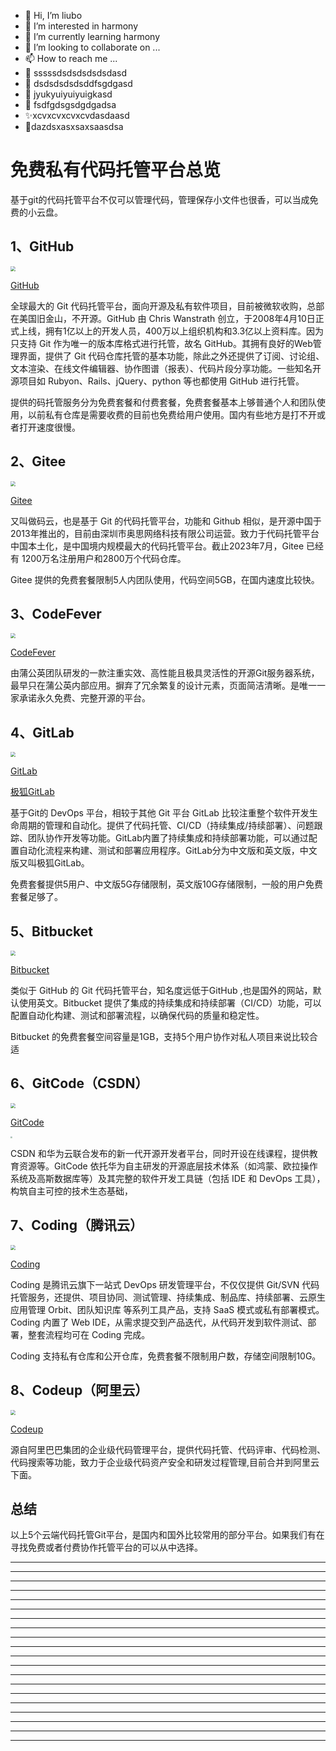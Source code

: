 - 👋 Hi, I’m liubo
- 👀 I’m interested in harmony
- 🌱 I’m currently learning harmony
- 💞️ I’m looking to collaborate on ...
- 📫 How to reach me ...
- 📇 sssssdsdsdsdsdsdasd
- 🎃 dsdsdsdsdsddfsgdgasd
- 🍺 jyukyuiyuiyuigkasd
- 🍥 fsdfgdsgsdgdgadsa
- ✨xcvxcvxcvxcvdasdaasd
- 🍰dazdsxasxsaxsaasdsa

# 免费私有代码托管平台总览

基于git的代码托管平台不仅可以管理代码，管理保存小文件也很香，可以当成免费的小云盘。



## 1、GitHub



<img src="E:\my_github\git_tutorial\my_article\GitHub首页.JPG" style="zoom:50%;" />



[GitHub](https://github.com/)

全球最大的 Git 代码托管平台，面向开源及私有软件项目，目前被微软收购，总部在美国旧金山，不开源。GitHub 由 Chris Wanstrath 创立，于2008年4月10日正式上线，拥有1亿以上的开发人员，400万以上组织机构和3.3亿以上资料库。因为只支持 Git 作为唯一的版本库格式进行托管，故名 GitHub。其拥有良好的Web管理界面，提供了 Git 代码仓库托管的基本功能，除此之外还提供了订阅、讨论组、文本渲染、在线文件编辑器、协作图谱（报表）、代码片段分享功能。一些知名开源项目如 Rubyon、Rails、jQuery、python 等也都使用 GitHub 进行托管。



提供的码托管服务分为免费套餐和付费套餐，免费套餐基本上够普通个人和团队使用，以前私有仓库是需要收费的目前也免费给用户使用。国内有些地方是打不开或者打开速度很慢。



## 2、Gitee



<img src="E:\my_github\git_tutorial\my_article\Gitee首页.JPG" style="zoom:50%;" />



[Gitee](https://gitee.com/)



又叫做码云，也是基于 Git 的代码托管平台，功能和 Github 相似，是开源中国于2013年推出的，目前由深圳市奥思网络科技有限公司运营。致力于代码托管平台中国本土化，是中国境内规模最大的代码托管平台。截止2023年7月，Gitee 已经有 1200万名注册用户和2800万个代码仓库。



Gitee 提供的免费套餐限制5人内团队使用，代码空间5GB，在国内速度比较快。



## 3、CodeFever



<img src="E:\my_github\git_tutorial\my_article\CodeFever首页.JPG" style="zoom:50%;" />



[CodeFever](https://codefever.pgyer.com/)



由蒲公英团队研发的一款注重实效、高性能且极具灵活性的开源Git服务器系统，最早只在蒲公英内部应用。摒弃了冗余繁复的设计元素，页面简洁清晰。是唯一一家承诺永久免费、完整开源的平台。



## 4、GitLab



<img src="E:\my_github\git_tutorial\my_article\GitLab首页.JPG" style="zoom:50%;" />



[GitLab](https://about.gitlab.com/)

[极狐GitLab](https://jihulab.com/)



基于Git的 DevOps 平台，相较于其他 Git 平台 GitLab 比较注重整个软件开发生命周期的管理和自动化。提供了代码托管、CI/CD（持续集成/持续部署）、问题跟踪、团队协作开发等功能。GitLab内置了持续集成和持续部署功能，可以通过配置自动化流程来构建、测试和部署应用程序。GitLab分为中文版和英文版，中文版又叫极狐GitLab。



免费套餐提供5用户、中文版5G存储限制，英文版10G存储限制，一般的用户免费套餐足够了。



## 5、Bitbucket



<img src="E:\my_github\git_tutorial\my_article\Bitbucket首页.JPG" style="zoom:50%;" />

[Bitbucket](https://bitbucket.org/)

类似于 GitHub 的 Git 代码托管平台，知名度远低于GitHub ,也是国外的网站，默认使用英文。Bitbucket 提供了集成的持续集成和持续部署（CI/CD）功能，可以配置自动化构建、测试和部署流程，以确保代码的质量和稳定性。



Bitbucket 的免费套餐空间容量是1GB，支持5个用户协作对私人项目来说比较合适





## 6、GitCode（CSDN）



<img src="E:\my_github\git_tutorial\my_article\GitCode首页.JPG" style="zoom:50%;" />



[GitCode](https://gitcode.net/explore)

<img src="E:\my_github\git_tutorial\my_article\GitCode图标.JPG" style="zoom:20%;" /> 

CSDN 和华为云联合发布的新一代开源开发者平台，同时开设在线课程，提供教育资源等。GitCode 依托华为自主研发的开源底层技术体系（如鸿蒙、欧拉操作系统及高斯数据库等）及其完整的软件开发工具链（包括 IDE 和 DevOps 工具），构筑自主可控的技术生态基础，



## 7、Coding（腾讯云）



<img src="E:\my_github\git_tutorial\my_article\Coding首页.JPG" style="zoom:50%;" />



[Coding](https://coding.net/)

Coding 是腾讯云旗下一站式 DevOps 研发管理平台，不仅仅提供 Git/SVN 代码托管服务，还提供、项目协同、测试管理、持续集成、制品库、持续部署、云原生应用管理 Orbit、团队知识库 等系列工具产品，支持 SaaS 模式或私有部署模式。Coding 内置了 Web IDE，从需求提交到产品迭代，从代码开发到软件测试、部署，整套流程均可在 Coding 完成。



Coding 支持私有仓库和公开仓库，免费套餐不限制用户数，存储空间限制10G。



## 8、Codeup（阿里云）



<img src="E:\my_github\git_tutorial\my_article\Codeup首页.JPG" style="zoom:50%;" />



[Codeup](https://account.aliyun.com/)

源自阿里巴巴集团的企业级代码管理平台，提供代码托管、代码评审、代码检测、代码搜索等功能，致力于企业级代码资产安全和研发过程管理,目前合并到阿里云下面。



## 总结

以上5个云端代码托管Git平台，是国内和国外比较常用的部分平台。如果我们有在寻找免费或者付费协作托管平台的可以从中选择。





---

---

---

---

---

---

---

---

---

---

---

---

---

---

---

---

---

---

---

---
